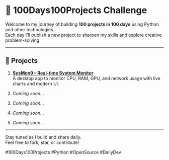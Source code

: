 # 💯 100Days100Projects Challenge

Welcome to my journey of building **100 projects in 100 days** using Python and other technologies.  
Each day I’ll publish a new project to sharpen my skills and explore creative problem-solving.

---

## 🚀 Projects

1. **[SysMon9 – Real-time System Monitor](https://github.com/thenabinamallik/Sysmon9)**  
   A desktop app to monitor CPU, RAM, GPU, and network usage with live charts and modern UI.

2. _Coming soon..._
3. _Coming soon..._
4. _Coming soon..._
5. _Coming soon..._

---

Stay tuned as I build and share daily.  
Feel free to fork, star, or contribute!

#100Days100Projects #Python #OpenSource #DailyDev
